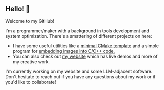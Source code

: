 ## Hello! :turtle:

Welcome to my GitHub! 

I'm a programmer/maker with a background in tools development and system optimization. There's a smattering of different projects on here:
 - I have some useful utilities like a [minimal CMake template](https://github.com/danstuff/cmake-starter) and a simple program for [embedding images into C/C++ code.](https://github.com/danstuff/bmp2c)  
 - You can also check out [my website](https://yostlabs.net) which has live demos and more of my creative work.

I'm currently working on my website and some LLM-adjacent software. Don't hesitate to reach out if you have any questions about my work or if you'd like to collaborate! 
